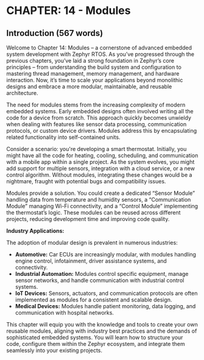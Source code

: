 # CHAPTER: 14 - Modules

## Introduction (567 words)

Welcome to Chapter 14: Modules – a cornerstone of advanced embedded system development with Zephyr RTOS.  As you’ve progressed through the previous chapters, you’ve laid a strong foundation in Zephyr’s core principles – from understanding the build system and configuration to mastering thread management, memory management, and hardware interaction. Now, it’s time to scale your applications beyond monolithic designs and embrace a more modular, maintainable, and reusable architecture.

The need for modules stems from the increasing complexity of modern embedded systems. Early embedded designs often involved writing all the code for a device from scratch. This approach quickly becomes unwieldy when dealing with features like sensor data processing, communication protocols, or custom device drivers. Modules address this by encapsulating related functionality into self-contained units. 

Consider a scenario: you're developing a smart thermostat. Initially, you might have all the code for heating, cooling, scheduling, and communication with a mobile app within a single project. As the system evolves, you might add support for multiple sensors, integration with a cloud service, or a new control algorithm. Without modules, integrating these changes would be a nightmare, fraught with potential bugs and compatibility issues. 

Modules provide a solution. You could create a dedicated “Sensor Module” handling data from temperature and humidity sensors, a “Communication Module” managing Wi-Fi connectivity, and a “Control Module” implementing the thermostat’s logic.  These modules can be reused across different projects, reducing development time and improving code quality.

**Industry Applications:**

The adoption of modular design is prevalent in numerous industries:

*   **Automotive:** Car ECUs are increasingly modular, with modules handling engine control, infotainment, driver assistance systems, and connectivity.
*   **Industrial Automation:** Modules control specific equipment, manage sensor networks, and handle communication with industrial control systems.
*   **IoT Devices:** Sensors, actuators, and communication protocols are often implemented as modules for a consistent and scalable design.
*   **Medical Devices:**  Modules handle patient monitoring, data logging, and communication with hospital networks.

This chapter will equip you with the knowledge and tools to create your own reusable modules, aligning with industry best practices and the demands of sophisticated embedded systems.  You will learn how to structure your code, configure them within the Zephyr ecosystem, and integrate them seamlessly into your existing projects.